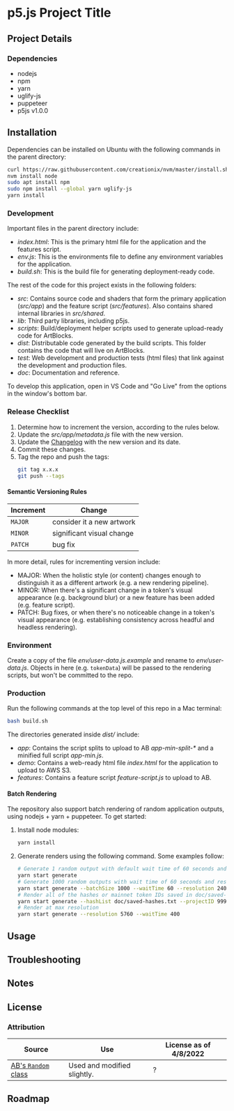 # p5.js Project Title

## Project Details

### Dependencies
- nodejs
- npm
- yarn
- uglify-js
- puppeteer
- p5js v1.0.0

## Installation

Dependencies can be installed on Ubuntu with the following commands in the parent directory:
```bash
curl https://raw.githubusercontent.com/creationix/nvm/master/install.sh | bash 
nvm install node
sudo apt install npm
sudo npm install --global yarn uglify-js
yarn install
```

### Development

Important files in the parent directory include:
- *index.html*: This is the primary html file for the application and the features script. 
- *env.js*: This is the environments file to define any environment variables for the application.
- *build.sh*: This is the build file for generating deployment-ready code.

The rest of the code for this project exists in the following folders:
- *src*: Contains source code and shaders that form the primary application (*src/app*) and the feature script (*src/features*). Also contains shared internal libraries in *src/shared*.
- *lib*: Third party libraries, including p5js.
- *scripts*: Build/deployment helper scripts used to generate upload-ready code for ArtBlocks. 
- *dist*: Distributable code generated by the build scripts. This folder contains the code that will live on ArtBlocks.
- *test*: Web development and production tests (html files) that link against the development and production files.
- *doc*: Documentation and reference.

To develop this application, open in VS Code and "Go Live" from the options in the window's bottom bar.

### Release Checklist

1. Determine how to increment the version, according to the rules below. 
2. Update the *src/app/metadata.js* file with the new version.
3. Update the [Changelog](CHANGELOG.md) with the new version and its date. 
4. Commit these changes.
5. Tag the repo and push the tags:
   ```bash
   git tag x.x.x
   git push --tags
   ```

#### Semantic Versioning Rules

| Increment | Change |
|---|---|
| `MAJOR` | consider it a new artwork |
| `MINOR` | significant visual change |
| `PATCH` | bug fix |

In more detail, rules for incrementing version include:
- MAJOR: When the holistic style (or content) changes enough to distinguish it as a different artwork (e.g. a new rendering pipeline).
- MINOR: When there's a significant change in a token's visual appearance (e.g. background blur) or a new feature has been added (e.g. feature script).
- PATCH: Bug fixes, or when there's no noticeable change in a token's visual appearance (e.g. establishing consistency across headful and headless rendering).

### Environment

Create a copy of the file *env/user-data.js.example* and rename to *env/user-data.js*. Objects in here (e.g. `tokenData`) will be passed to the rendering scripts, but won't be committed to the repo.

### Production

Run the following commands at the top level of this repo in a Mac terminal:
```bash
bash build.sh
```

The directories generated inside *dist/* include:
- *app*: Contains the script splits to upload to AB *app-min-split-\** and a minified full script *app-min.js*.
- *demo*: Contains a web-ready html file *index.html* for the application to upload to AWS S3.
- *features*: Contains a feature script *feature-script.js* to upload to AB.

#### Batch Rendering

The repository also support batch rendering of random application outputs, using nodejs + yarn + puppeteer. To get started:

1. Install node modules:
   ```bash
   yarn install
   ```
2. Generate renders using the following command. Some examples follow:
   ```bash
   # Generate 1 random output with default wait time of 60 seconds and resolution of 2400 to the output directory.
   yarn start generate
   # Generate 1000 random outputs with wait time of 60 seconds and resolution of 2400, explicitly. Output to Dropbox folder.
   yarn start generate --batchSize 1000 --waitTime 60 --resolution 2400 --outputDir ~/Dropbox/my_batch_renders
   # Render all of the hashes or mainnet token IDs saved in doc/saved-hashes.sh to the output directory. Supply ArtBlocks project ID, e.g. `999`.
   yarn start generate --hashList doc/saved-hashes.txt --projectID 999
   # Render at max resolution
   yarn start generate --resolution 5760 --waitTime 400
   ```

## Usage

## Troubleshooting

## Notes

## License

### Attribution

| Source | Use | License as of 4/8/2022 |
|---|---|---|
| [AB's `Random` class](https://docs.artblocks.io/creator-docs/creator-onboarding/readme/#safely-deriving-randomness-from-the-token-hash) | Used and modified slightly. | ? |

## Roadmap
